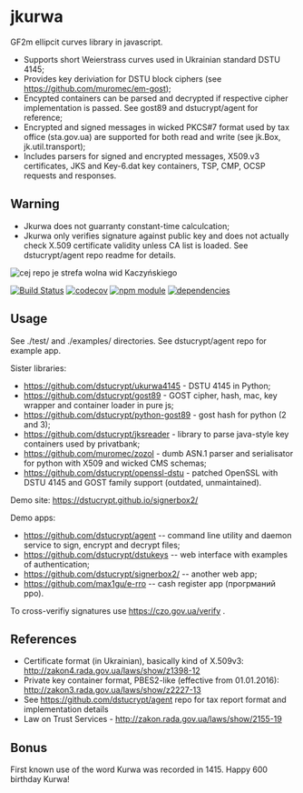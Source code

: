 jkurwa
======

GF2m ellipcit curves library in javascript. 

* Supports short Weierstrass curves used in Ukrainian standard DSTU 4145;
* Provides key deriviation for DSTU block ciphers (see https://github.com/muromec/em-gost);
* Encypted containers can be parsed and decrypted if respective cipher implementation is passed. See gost89 and dstucrypt/agent for reference;
* Encrypted and signed messages in wicked PKCS#7 format used by tax office (sta.gov.ua) are supported for both read and write (see jk.Box, jk.util.transport);
* Includes parsers for signed and encrypted messages, X509.v3 certificates, JKS and Key-6.dat key containers, TSP, CMP, OCSP requests and responses.

Warning
-------

* Jkurwa does not guarranty constant-time calculcation;
* Jkurwa only verifies signature against public key and does not actually check X.509 certificate validity unless CA list is loaded.
  See dstucrypt/agent repo readme for details.
   
![cej repo je strefa wolna wid Kaczyńskiego](https://raw.githubusercontent.com/muromec/jkurwa/master/kdpv.jpg)

[![Build Status](https://travis-ci.org/dstucrypt/jkurwa.svg?branch=master)](https://travis-ci.org/dstucrypt/jkurwa)
[![codecov](https://codecov.io/gh/dstucrypt/jkurwa/branch/master/graph/badge.svg)](https://codecov.io/gh/dstucrypt/jkurwa)
[![npm module](https://badge.fury.io/js/jkurwa.svg)](https://www.npmjs.org/package/jkurwa)
[![dependencies](https://david-dm.org/dstucrypt/jkurwa.png)](https://david-dm.org/dstucrypt/jkurwa)

Usage
-----

See ./test/ and ./examples/ directories. See dstucrypt/agent repo for example app.

Sister libraries: 

* https://github.com/dstucrypt/ukurwa4145 - DSTU 4145 in Python;
* https://github.com/dstucrypt/gost89 - GOST cipher, hash, mac, key wrapper and container loader in pure js;
* https://github.com/dstucrypt/python-gost89 - gost hash for python (2 and 3);
* https://github.com/dstucrypt/jksreader - library to parse java-style key containers used by privatbank;
* https://github.com/muromec/zozol - dumb ASN.1 parser and serialisator for python with X509 and wicked CMS schemas;
* https://github.com/dstucrypt/openssl-dstu - patched OpenSSL with DSTU 4145 and GOST family support (outdated, unmaintained).

Demo site: https://dstucrypt.github.io/signerbox2/

Demo apps:

* https://github.com/dstucrypt/agent -- command line utility and daemon service to sign, encrypt and decrypt files;
* https://github.com/dstucrypt/dstukeys -- web interface with examples of authentication;
* https://github.com/dstucrypt/signerbox2/ -- another web app;
* https://github.com/max1gu/e-rro -- cash register app (прогрманий рро).

To cross-verifiy signatures use https://czo.gov.ua/verify .

References
----------

* Certificate format (in Ukrainian), basically kind of X.509v3: http://zakon4.rada.gov.ua/laws/show/z1398-12
* Private key container format, PBES2-like (effective from 01.01.2016): http://zakon3.rada.gov.ua/laws/show/z2227-13
* See https://github.com/dstucrypt/agent repo for tax report format and implementation details
* Law on Trust Services - http://zakon.rada.gov.ua/laws/show/2155-19

Bonus
---

First known use of the word Kurwa was recorded in 1415. Happy 600 birthday Kurwa!
